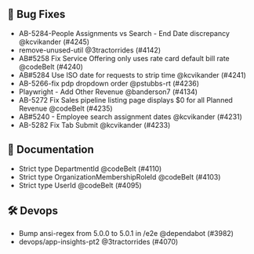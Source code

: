 ## 🐛 Bug Fixes

- AB-5284-People Assignments vs Search - End Date discrepancy @kcvikander (#4245)
- remove-unused-util @3tractorrides (#4142)
- AB#5258 Fix Service Offering only uses rate card default bill rate @codeBelt (#4240)
- AB#5284 Use ISO date for requests to strip time @kcvikander (#4241)
- AB-5266-fix pdp dropdown order  @pstubbs-rt (#4236)
- Playwright - Add Other Revenue @banderson7 (#4134)
- AB-5272 Fix Sales pipeline listing page displays $0 for all Planned Revenue @codeBelt (#4235)
- AB#5240 - Employee search assignment dates @kcvikander (#4231)
- AB-5282 Fix Tab Submit @kcvikander (#4233)

## 📕 Documentation
- Strict type DepartmentId @codeBelt (#4110)
- Strict type OrganizationMembershipRoleId @codeBelt (#4103)
- Strict type UserId @codeBelt (#4095)

## 🛠 Devops
- Bump ansi-regex from 5.0.0 to 5.0.1 in /e2e @dependabot (#3982)
- devops/app-insights-pt2 @3tractorrides (#4070)
